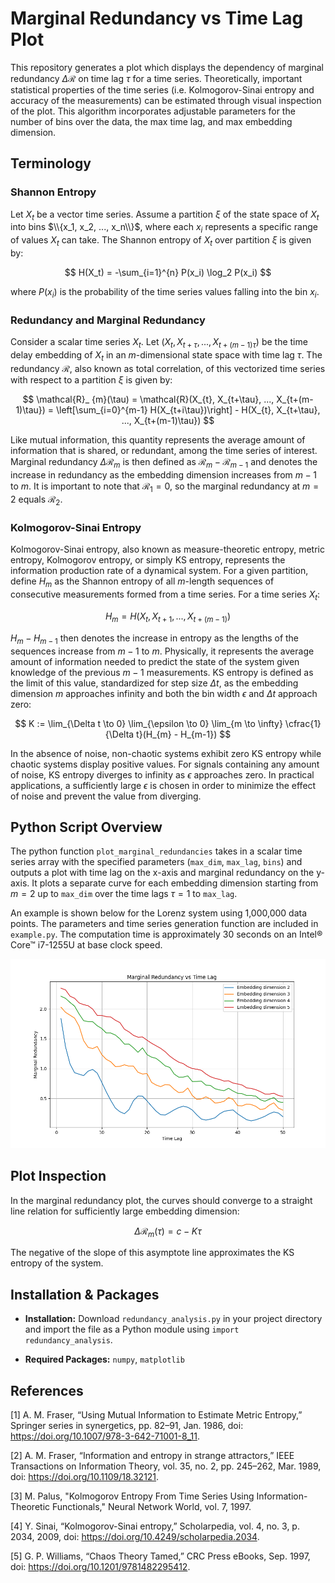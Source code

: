 # Marginal Redundancy vs Time Lag Plot

This repository generates a plot which displays the dependency of marginal 
redundancy $\Delta \mathcal{R}$ on time lag $\tau$ for a time series. 
Theoretically, important statistical properties of the time series 
(i.e. Kolmogorov-Sinai entropy and accuracy of the measurements) can be 
estimated through visual inspection of the plot. This algorithm incorporates 
adjustable parameters for the number of bins over the data, the max time lag, 
and max embedding dimension.

## Terminology

### Shannon Entropy

Let $X_t$ be a vector time series. Assume a partition $\xi$ of the state space 
of $X_t$ into bins $\\{x_1, x_2, ..., x_n\\}$, where each $x_i$ represents a 
specific range of values $X_t$ can take. The Shannon entropy of $X_t$ over 
partition $\xi$ is given by:

$$
H(X_t) = -\sum_{i=1}^{n} P(x_i) \log_2 P(x_i)
$$

where $P(x_i)$ is the probability of the time series values falling into the 
bin $x_i$.

### Redundancy and Marginal Redundancy

Consider a scalar time series $X_t$. Let $(X_{t}, X_{t+\tau}, ..., X_{t+(m-1)\tau})$ 
be the time delay embedding of $X_t$ in an $m$-dimensional state space with 
time lag $\tau$. The redundancy $\mathcal{R}$, also known as total correlation, 
of this vectorized time series with respect to a partition $\xi$ is given by:

$$
\mathcal{R}_ {m}(\tau) = \mathcal{R}(X_{t}, X_{t+\tau}, ..., X_{t+(m-1)\tau}) = 
\left[\sum_{i=0}^{m-1} H(X_{t+i\tau})\right] - H(X_{t}, X_{t+\tau}, ..., 
X_{t+(m-1)\tau})
$$

Like mutual information, this quantity represents the average amount of 
information that is shared, or redundant, among the time series of interest. 
Marginal redundancy $\Delta \mathcal{R}_ {m}$ is then defined as 
$\mathcal{R}_ {m} - \mathcal{R}_ {m-1}$ and denotes the increase in redundancy 
as the embedding dimension increases from $m-1$ to $m$. It is important to note 
that $\mathcal{R}_ {1} = 0$, so the marginal redundancy at $m = 2$ equals 
$\mathcal{R}_ {2}$.

### Kolmogorov-Sinai Entropy

Kolmogorov-Sinai entropy, also known as measure-theoretic entropy, metric 
entropy, Kolmogorov entropy, or simply KS entropy, represents the information 
production rate of a dynamical system. For a given partition, define $H_{m}$ 
as the Shannon entropy of all $m$-length sequences of consecutive measurements 
formed from a time series. For a time series $X_{t}$:

$$
H_{m} = H(X_{t}, X_{t+1}, ..., X_{t+(m-1)})
$$

$H_{m} - H_{m-1}$ then denotes the increase in entropy as the lengths of the 
sequences increase from $m-1$ to $m$. Physically, it represents the average 
amount of information needed to predict the state of the system given knowledge 
of the previous $m-1$ measurements. KS entropy is defined as the limit of this 
value, standardized for step size $\Delta t$, as the embedding dimension $m$ 
approaches infinity and both the bin width $\epsilon$ and $\Delta t$ approach 
zero:

$$
K := \lim_{\Delta t \to 0} \lim_{\epsilon \to 0} \lim_{m \to \infty} 
\cfrac{1}{\Delta t}(H_{m} - H_{m-1})
$$

In the absence of noise, non-chaotic systems exhibit zero KS entropy while 
chaotic systems display positive values. For signals containing any amount of 
noise, KS entropy diverges to infinity as $\epsilon$ approaches zero. In 
practical applications, a sufficiently large $\epsilon$ is chosen in order to 
minimize the effect of noise and prevent the value from diverging.

## Python Script Overview

The python function `plot_marginal_redundancies` takes in a scalar time series 
array with the specified parameters (`max_dim`, `max_lag`, `bins`) and outputs 
a plot with time lag on the x-axis and marginal redundancy on the y-axis. It 
plots a separate curve for each embedding dimension starting from $m=2$ up to 
`max_dim` over the time lags $\tau=1$ to `max_lag`. 

An example is shown below for the Lorenz system using 1,000,000 data points. 
The parameters and time series generation function are included in 
`example.py`. The computation time is approximately 30 seconds on an Intel® 
Core™ i7-1255U at base clock speed.

![Image](Example/lorenz_mr_plot.png)

## Plot Inspection

In the marginal redundancy plot, the curves should converge to a straight line 
relation for sufficiently large embedding dimension:

$$
\Delta \mathcal{R}_ {m}(\tau) = c - K\tau
$$

The negative of the slope of this asymptote line approximates the KS entropy 
of the system. 

## Installation & Packages

- **Installation:** Download `redundancy_analysis.py` in your project directory 
and import the file as a Python module using `import redundancy_analysis`.

- **Required Packages:** `numpy`, `matplotlib`

## References

[1]  A. M. Fraser, “Using Mutual Information to Estimate Metric Entropy,” 
Springer series in synergetics, pp. 82–91, Jan. 1986, 
doi: https://doi.org/10.1007/978-3-642-71001-8_11.

[2]  A. M. Fraser, “Information and entropy in strange attractors,” IEEE 
Transactions on Information Theory, vol. 35, no. 2, pp. 245–262, Mar. 1989, 
doi: https://doi.org/10.1109/18.32121.

[3]  M. Palus, "Kolmogorov Entropy From Time Series Using Information-Theoretic 
Functionals," Neural Network World, vol. 7, 1997.

[4]  Y. Sinai, “Kolmogorov-Sinai entropy,” Scholarpedia, vol. 4, no. 3, 
p. 2034, 2009, doi: https://doi.org/10.4249/scholarpedia.2034.

[5]  G. P. Williams, “Chaos Theory Tamed,” CRC Press eBooks, Sep. 1997, 
doi: https://doi.org/10.1201/9781482295412.
